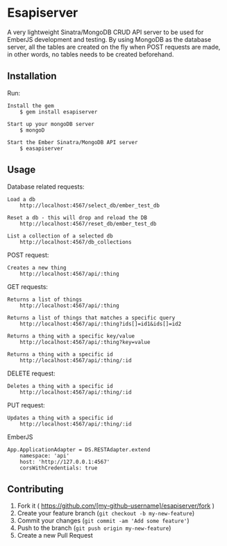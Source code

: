 # Esapiserver

A very lightweight Sinatra/MongoDB CRUD API server to be used for EmberJS development and testing. By using MongoDB as the database server, all the tables are created on the fly when POST requests are made, in other words, no tables needs to be created beforehand. 

## Installation

Run:

	Install the gem
    	$ gem install esapiserver
    
    Start up your mongoDB server   
    	$ mongoD
    	
    Start the Ember Sinatra/MongoDB API server
    	$ easapiserver

## Usage

Database related requests:

	Load a db
		http://localhost:4567/select_db/ember_test_db
		
	Reset a db - this will drop and reload the DB
		http://localhost:4567/reset_db/ember_test_db
		
	List a collection of a selected db
		http://localhost:4567/db_collections
	
	
POST request:

	Creates a new thing
		http://localhost:4567/api/:thing
	
	
GET requests:

	Returns a list of things
		http://localhost:4567/api/:thing
	
	Returns a list of things that matches a specific query
		http://localhost:4567/api/:thing?ids[]=id1&ids[]=id2
	
	Returns a thing with a specific key/value
		http://localhost:4567/api/:thing?key=value
		
	Returns a thing with a specific id
		http://localhost:4567/api/:thing/:id
	
DELETE request:

	Deletes a thing with a specific id
		http://localhost:4567/api/:thing/:id
	
PUT request:

	Updates a thing with a specific id
		http://localhost:4567/api/:thing/:id
		

EmberJS

	App.ApplicationAdapter = DS.RESTAdapter.extend
    	namespace: 'api'
    	host: 'http://127.0.0.1:4567'
    	corsWithCredentials: true

## Contributing

1. Fork it ( https://github.com/[my-github-username]/esapiserver/fork )
2. Create your feature branch (`git checkout -b my-new-feature`)
3. Commit your changes (`git commit -am 'Add some feature'`)
4. Push to the branch (`git push origin my-new-feature`)
5. Create a new Pull Request
